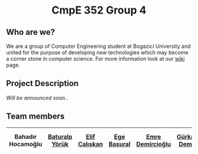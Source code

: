 #  <div align="center">CmpE 352 Group 4 </div>


## Who are we?

We are a group of Computer Engineering student at Bogazici University and united for the purpose of developing new technologies which may become a corner stone in computer science. For more information look at our [wiki](../../wiki) page.

## Project Description

_Will be announced soon.._

## Team  members
Bahadır Hocamoğlu|[Baturalp Yörük]|[Elif Çalışkan]|[Ege Başural]|[Emre Demircioğlu]|[Gürkan Demir]|[İbrahim Özgürcan Öztaş]|İsmail Levent Baş|Muhammed Bera Kaya|[Taha Eyüp Korkmaz]
-- | - | - | - | -|-|-|-|-|-

[Baturalp Yörük]: ../../wiki/Baturalp-Yörük
[Elif Çalışkan]: ../../wiki/Elif-Çalışkan
[Ege Başural]: ../../wiki/Ege-Başural
[Emre Demircioğlu]: ../../wiki/Emre-Demircioğlu
[Gürkan Demir]: ../../wiki/Gürkan-Demir
[İbrahim Özgürcan Öztaş]: ../../wiki/İbrahim-Özgürcan-Öztaş
[Taha Eyüp Korkmaz]: ../../wiki/Taha-Korkmaz
